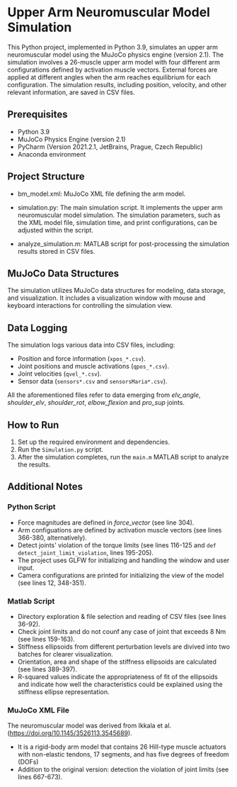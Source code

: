 # Upper Arm Neuromuscular Model Simulation

This Python project, implemented in Python 3.9, simulates an upper arm neuromuscular model using the MuJoCo physics engine (version 2.1). The simulation involves a 26-muscle upper arm model with four different arm configurations defined by activation muscle vectors. External forces are applied at different angles when the arm reaches equilibrium for each configuration. The simulation results, including position, velocity, and other relevant information, are saved in CSV files.

## Prerequisites

- Python 3.9
- MuJoCo Physics Engine (version 2.1)
- PyCharm (Version 2021.2.1, JetBrains, Prague, Czech Republic)
- Anaconda environment

## Project Structure

- bm_model.xml: MuJoCo XML file defining the arm model.

- simulation.py: The main simulation script. It implements the upper arm neuromuscular model simulation. The simulation parameters, such as the XML model file, simulation time, and print configurations, can be adjusted within the script.
- analyze_simulation.m: MATLAB script for post-processing the simulation results  stored in CSV files.


## MuJoCo Data Structures

The simulation utilizes MuJoCo data structures for modeling, data storage, and visualization. It includes a visualization window with mouse and keyboard interactions for controlling the simulation view. 

## Data Logging

The simulation logs various data into CSV files, including:
- Position and force information (`xpos_*.csv`).
- Joint positions and muscle activations (`qpos_*.csv`).
- Joint velocities (`qvel_*.csv`).
- Sensor data (`sensors*.csv` and `sensorsMaria*.csv`).

All the aforementioned files refer to data emerging from _elv_angle_, _shoulder_elv_, _shoulder_rot_, _elbow_flexion_ and _pro_sup_ joints. 

## How to Run

1. Set up the required environment and dependencies.
2. Run the `Simulation.py` script.
3. After the simulation completes, run the `main.m` MATLAB script to analyze the results. 

## Additional Notes

### Python Script
- Force magnitudes are defined in _force_vector_ (see line 304).
- Arm configuations are defined by activation muscle vectors (see lines 366-380, alternatively).
- Detect joints' violation of the torque limits (see lines 116-125 and `def detect_joint_limit_violation`, lines 195-205).
- The project uses GLFW for initializing and handling the window and user input.
- Camera configurations are printed for initializing the view of the model (see lines 12, 348-351).

### Matlab Script
- Directory exploration & file selection and reading of CSV files (see lines 36-92).
- Check joint limits and do not counf any case of joint that exceeds 8 Nm (see lines 159-163).
- Stiffness ellipsoids from different perturbation levels are divived into two batches for clearer visualization.
- Orientation, area and shape of the stiffness ellipsoids are calculated (see lines 389-397). 
- R-squared values indicate the appropriateness of fit of the ellipsoids and indicate how well the characteristics could be explained using the stiffness ellipse representation.

### MuJoCo XML File
The neuromuscular model was derived from Ikkala et al. (https://doi.org/10.1145/3526113.3545689).
- It is a rigid-body arm model that contains 26 Hill-type muscle actuators with non-elastic tendons, 17 segments, and has five degrees of freedom (DOFs) 
- Addition to the original version: detection the violation of joint limits (see lines 667-673).